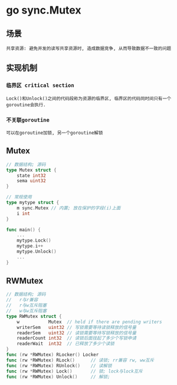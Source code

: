 # go sync.Mutex

## 场景

    共享资源: 避免并发的读写共享资源时, 造成数据竞争, 从而导致数据不一致的问题

## 实现机制

### `临界区 critical section`

    Lock()和Unlock()之间的代码段称为资源的临界区, 临界区的代码同时间只有一个goroutine会执行.

### `不关联goroutine`

    可以在goroutine加锁, 另一个goroutine解锁

## Mutex

```go
// 数据结构; 源码
type Mutex struct {
	state int32
	sema uint32
}
```

```go
// 常规使用
type mytype struct {
	m sync.Mutex // 内置; 放在保护的字段(i)上面
	i int
}

func main() {
    ...
    mytype.Lock()
    mytype.i++
    mytype.Unlock()
    ...
}
```

## RWMutex

```go
// 数据结构; 源码
//   r与r兼容
//   r与w互斥阻塞
//   w与w互斥阻塞
type RWMutex struct {
	w           Mutex  // held if there are pending writers
	writerSem   uint32 // 写锁需要等待读锁释放的信号量
	readerSem   uint32 // 读锁需要等待写锁释放的信号量
	readerCount int32  // 读锁后面挂起了多少个写锁申请
	readerWait  int32  // 已释放了多少个读锁
}
func (rw *RWMutex) RLocker() Locker
func (rw *RWMutex) RLock()      // 读锁; rr兼容 rw, ww互斥
func (rw *RWMutex) RUnlock()    // 读解锁
func (rw *RWMutex) Lock()       // 锁; lock与lock互斥
func (rw *RWMutex) Unlock()     // 解锁; 
```